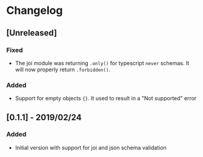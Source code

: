 # Changelog

## [Unreleased]

### Fixed

- The joi module was returning `.only()` for typescript `never` schemas. It will now properly return `.forbidden()`.

### Added

- Support for empty objects `{}`. It used to result in a "Not supported" error

## [0.1.1] - 2019/02/24

### Added

- Initial version with support for joi and json schema validation
